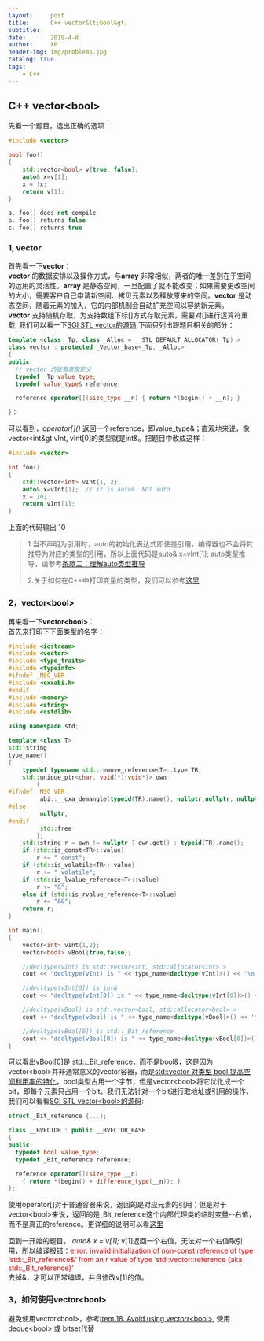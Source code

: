 ```yaml
---
layout:     post
title:      C++ vector&lt;bool&gt;
subtitle:   
date:       2019-4-8
author:     XP
header-img: img/problems.jpg
catalog: true
tags:  
    - C++  
---
```


## C++ vector&lt;bool&gt; ##
先看一个题目，选出正确的选项：    

```cpp
#include <vector>  

bool foo()  
{  
    std::vector<bool> v{true, false};  
    auto& x=v[1];  
    x = !x;  
    return v[1];  
}  

a. foo() does not compile  
b. foo() returns false  
c. foo() returns true  

```

### 1, vector
首先看一下**vector**：  
**vector** 的数据安排以及操作方式，与**array** 非常相似，两者的唯一差别在于空间的运用的灵活性。**array** 是静态空间，一旦配置了就不能改变；如果需要更改空间的大小，需要客户自己申请新空间、拷贝元素以及释放原来的空间。**vector** 是动态空间，随着元素的加入，它的内部机制会自动扩充空间以容纳新元素。  
**vector** 支持随机存取，为支持数组下标[]方式存取元素，需要对[]进行运算符重载, 我们可以看一下[SGI STL vector的源码](https://github.com/karottc/sgi-stl/blob/master/stl_vector.h),下面只列出跟题目相关的部分：  

```cpp  
template <class _Tp, class _Alloc = __STL_DEFAULT_ALLOCATOR(_Tp) >  
class vector : protected _Vector_base<_Tp, _Alloc>  
{  
public:  
  // vector 的嵌套类型定义  
  typedef _Tp value_type;  
  typedef value_type& reference;  

  reference operator[](size_type __n) { return *(begin() + __n); }  

}；  

```  

可以看到，*operator[]\()* 返回一个reference，即value_type&；直观地来说，像vector&lt;int&gt vInt, vInt[0]的类型就是int&。把题目中改成这样：  
  
```cpp
#include <vector>  

int foo()  
{  
    std::vector<int> vInt{1, 2};  
    auto& x=vInt[1];  // it is auto&  NOT auto
    x = 10;  
    return vInt[1];  
}  

```  

上面的代码输出 10 

> 1.当不声明为引用时，auto的初始化表达式即使是引用，编译器也不会将其推导为对应的类型的引用，所以上面代码是auto& x=vInt[1]; auto类型推导，请参考[条款二：理解auto类型推导](https://www.kancloud.cn/kangdandan/book/169971)  
> 
> 2.关于如何在C++中打印变量的类型，我们可以参考[这里](https://stackoverflow.com/questions/81870/is-it-possible-to-print-a-variables-type-in-standard-c/20170989#20170989)  

### 2，vector&lt;bool&gt;
再来看一下**vector&lt;bool&gt;**：   
首先来打印下下面类型的名字：  

```cpp
#include <iostream>  
#include <vector>  
#include <type_traits>  
#include <typeinfo>  
#ifndef _MSC_VER  
#include <cxxabi.h>  
#endif  
#include <memory>  
#include <string>  
#include <cstdlib>  

using namespace std;

template <class T>  
std::string  
type_name()  
{  
    typedef typename std::remove_reference<T>::type TR;  
    std::unique_ptr<char, void(*)(void*)> own  
        (  
#ifndef _MSC_VER  
         abi::__cxa_demangle(typeid(TR).name(), nullptr,nullptr, nullptr),  
#else  
         nullptr,  
#endif  
         std::free  
        );  
    std::string r = own != nullptr ? own.get() : typeid(TR).name();  
    if (std::is_const<TR>::value)  
        r += " const";  
    if (std::is_volatile<TR>::value)  
        r += " volatile";  
    if (std::is_lvalue_reference<T>::value)  
        r += "&";  
    else if (std::is_rvalue_reference<T>::value)  
        r += "&&";  
    return r;  
}  

int main()  
{  
    vector<int> vInt{1,2};  
    vector<bool> vBool{true,false};  

    //decltype(vInt) is std::vector<int, std::allocator<int> >  
    cout << "decltype(vInt) is " << type_name<decltype(vInt)>() << '\n';  

    //decltype(vInt[0]) is int&   
    cout << "decltype(vInt[0]) is " << type_name<decltype(vInt[0])>() << '\n';   

    //decltype(vBool) is std::vector<bool, std::allocator<bool> >  
    cout << "decltype(vBool) is " << type_name<decltype(vBool)>() << '\n';  

    //decltype(vBool[0]) is std::_Bit_reference  
    cout << "decltype(vBool[0]) is " << type_name<decltype(vBool[0])>() << '\n';   
}  

```

可以看出vBool[0]是 std::_Bit_reference，而不是bool&，这是因为vector&lt;bool&gt;并非通常意义的vector容器，而是[std::vector 对类型 bool 提高空间利用率的特化](https://zh.cppreference.com/w/cpp/container/vector_bool)，bool类型占用一个字节，但是vector&lt;bool&gt;将它优化成一个bit，即每个元素只占用一个bit。我们无法针对一个bit进行取地址或引用的操作，我们可以看看[SGI STL vector&lt;bool&gt;的源码](https://github.com/karottc/sgi-stl/blob/master/stl_bvector.h):  

```cpp
struct _Bit_reference {...};  

class __BVECTOR : public __BVECTOR_BASE   
{  
public:  
  typedef bool value_type;  
  typedef _Bit_reference reference;  

  reference operator[](size_type __n)  
    { return *(begin() + difference_type(__n)); }  
};  

```  

使用operator[]对于普通容器来说，返回的是对应元素的引用；但是对于vector&lt;bool&gt;来说，返回的是_Bit_reference这个内部代理类的临时变量--右值，而不是真正的reference。更详细的说明可以看[这里](https://www.boost.org/sgi/stl/bit_vector.html)  

回到一开始的题目， *auto& x = v[1];* v[1]返回一个右值，无法对一个右值取引用，所以编译报错：<font color="#dd0000">error: invalid initialization of non-const reference of type ‘std::_Bit_reference&’ from an r                                value of type ‘std::vector<bool>::reference {aka std::_Bit_reference}’ </font>  
去掉&，才可以正常编译，并且修改v[1]的值。

### 3，如何使用vector&lt;bool&gt;

避免使用vector&lt;bool&gt;，参考[Item 18. Avoid using vectorr&lt;bool&gt;](http://www.uml.org.cn/c++/pdf/EffectiveSTL.pdf), 使用deque&lt;bool&gt; 或 bitset代替